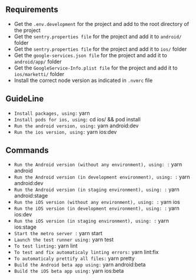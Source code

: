## Requirements

- Get the `.env.development` for the project and add to the root directory of the project
- Get the `sentry.properties file` for the project and add it to `android/` folder
- Get the `sentry.properties file` for the project and add it to `ios/` folder
- Get the `google-services.json file` for the project and add it to `android/app/` folder
- Get the `GoogleService-Info.plist file` for the project and add it to `ios/marketti/` folder
- Install the correct node version as indicated in `.nvmrc` file

## GuideLine

- `Install packages, using:` yarn
- `Install pods for ios, using:` cd ios/ && pod install
- `Run the android version, using:` yarn android:dev
- `Run the ios version, using:` yarn ios:dev

## Commands

- `Run the Android version (without any environment), using: :` yarn android
- `Run the Android version (in development environment), using: :` yarn android:dev
- `Run the Android version (in staging environment), using: :` yarn android:stage
- `Run the iOS version (without any environment), using: :` yarn ios
- `Run the iOS version (in development environment), using: :` yarn ios:dev
- `Run the iOS version (in staging environment), using: :` yarn ios:stage
- `Start the metro server :` yarn start
- `Launch the test runner using:` yarn test
- `To test linting:` yarn lint
- `To test and fix automaticaly linting errors:` yarn lint:fix
- `To automaticaly prettify all files:` yarn pretty
- `Build the Android beta app using:` yarn android:beta
- `Build the iOS beta app using:` yarn ios:beta
